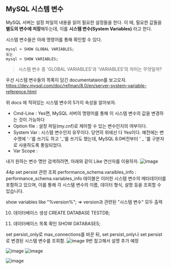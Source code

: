 
## MySQL 시스템 변수

MySQL 서버는 설정 파일의 내용을 읽어 필요한 설정들을 한다.
이 때, 필요한 값들을 **별도의 변수에 저장**해두는데, 이를 **시스템 변수(System Variables)** 라고 한다.

시스템 변수들은 아래 명령어를 통해 확인할 수 있다.
~~~
mysql > SHOW GLOBAL VARIABLES;
또는
mysql > SHOW VARIABLES;
~~~

> 시스템 변수 중 'GLOBAL VARIABLES'과 'VARIABLES'의 차이는 무엇일까?

우선 시스템 변수들의 목록이 담긴 documentataion를 보고오자.
https://dev.mysql.com/doc/refman/8.0/en/server-system-variable-reference.html 　   

위 docs 에 적혀있는 시스템 변수의 5가지 속성을 알아보자.
- Cmd-Line : Yes면, MySQL 서버의 명령어를 통해 이 시스템 변수의 값을 변경하는 것이 가능하다
- Option file : 설정 파일(my.cnf)로 제어할 수 있는 변수인지의 여부이다.
- System Var : 시스템 변수인지 유무이다. 당연히 위에선 다 Yes이다.
  예전에는 변수명에 '-'를 쓰기도 하고 '_'를 쓰기도 했는데,
  MySQL 8.0버전부터 ' _ '를 구분자로 사용하도록 통일되었다.
- Var Scope : 

내가 원하는 변수 명만 검색하려면, 아래와 같이 Like 연산자를 이용하자. 
![image](https://github.com/inpink/CS_Database_Study/assets/108166692/831d9637-0a49-41eb-a04b-a6f991a056bd)


44p set persist 관련  조회
performance_schema.varaibles_info  : performance_schema.variables_info 테이블은 이러한 시스템 변수의 메타데이터를 포함하고 있으며, 이를 통해 각 시스템 변수의 이름, 데이터 형식, 설명 등을 조회할 수 있습니다.


show variables like "%version%";
=> version과 관련된 "시스템 변수" 모두 출력



10. 데이터베이스 생성
CREATE DATABASE TESTDB;

11. 데이터베이스 목록 확인
SHOW DATABASES;




set persist_only로 max_connections를 바꾼 뒤, 
set persist_only나 set persist로 변경된 시스템 변수를 조회함. 
![image](https://github.com/inpink/CS_Database_Study/assets/108166692/572a9878-d395-4932-9c3a-540327f20f0d)
9번 참고해서 설명 추가 예정


![image](https://github.com/inpink/CS_Database_Study/assets/108166692/3776479e-13c1-4c4c-a308-892f12fa7860)
![image](https://github.com/inpink/CS_Database_Study/assets/108166692/9026aba3-0b31-4a13-9721-d288e51d4677)

![image](https://github.com/inpink/CS_Database_Study/assets/108166692/b38ee026-0693-4483-8035-7a2c0c818974)
